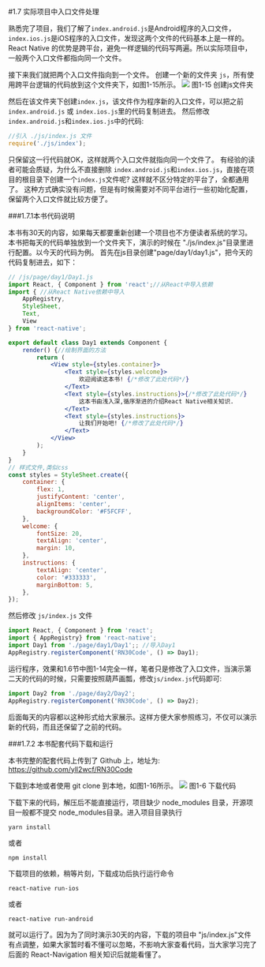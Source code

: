 #1.7 实际项目中入口文件处理

熟悉完了项目，我们了解了`index.android.js`是Android程序的入口文件，`index.ios.js`是iOS程序的入口文件，发现这两个文件的代码基本上是一样的。React Native 的优势是跨平台，避免一样逻辑的代码写两遍。所以实际项目中，一般两个入口文件都指向同一个文件。

接下来我们就把两个入口文件指向到一个文件。
创建一个新的文件夹 `js`，所有使用跨平台逻辑的代码放到这个文件夹下，如图1-15所示。
![](/assets/图1-15.png) 图1-15 创建js文件夹

然后在该文件夹下创建`index.js`，该文件作为程序新的入口文件，可以把之前`index.android.js` 或 `index.ios.js`里的代码复制进去。
然后修改`index.android.js`和`index.ios.js`中的代码:
```js
//引入 ./js/index.js 文件
require('./js/index');
```
只保留这一行代码就OK，这样就两个入口文件就指向同一个文件了。
有经验的读者可能会质疑，为什么不直接删除 `index.android.js`和`index.ios.js`，直接在项目的根目录下创建一个`index.js`文件呢? 这样就不区分特定的平台了，全都通用了。 这种方式确实没有问题，但是有时候需要对不同平台进行一些初始化配置，保留两个入口文件就比较方便了。

###1.7.1本书代码说明

本书有30天的内容，如果每天都要重新创建一个项目也不方便读者系统的学习。
本书把每天的代码单独放到一个文件夹下，演示的时候在 "./js/index.js"目录里进行配置。以今天的代码为例。
首先在js目录创建"page/day1/day1.js"，把今天的代码复制进去，如下：
```jsx
// /js/page/day1/Day1.js
import React, { Component } from 'react';//从React中导入依赖
import { //从React Native依赖中导入
    AppRegistry,
    StyleSheet,
    Text,
    View
} from 'react-native';

export default class Day1 extends Component {
    render() {//绘制界面的方法
        return (
            <View style={styles.container}>
                <Text style={styles.welcome}>
                    欢迎阅读这本书! {/*修改了此处代码*/}
                </Text>
                <Text style={styles.instructions}>{/*修改了此处代码*/}
                    这本书由浅入深,循序渐进的介绍React Native相关知识.
                </Text>
                <Text style={styles.instructions}>
                    让我们开始吧! {/*修改了此处代码*/}
                </Text>
            </View>
        );
    }
}
// 样式文件,类似css
const styles = StyleSheet.create({
    container: {
        flex: 1,
        justifyContent: 'center',
        alignItems: 'center',
        backgroundColor: '#F5FCFF',
    },
    welcome: {
        fontSize: 20,
        textAlign: 'center',
        margin: 10,
    },
    instructions: {
        textAlign: 'center',
        color: '#333333',
        marginBottom: 5,
    },
});
```
然后修改 `js/index.js` 文件
```jsx
import React, { Component } from 'react';
import { AppRegistry} from 'react-native';
import Day1 from './page/day1/Day1';; //导入Day1
AppRegistry.registerComponent('RN30Code', () => Day1);
```
运行程序，效果和1.6节中图1-14完全一样，笔者只是修改了入口文件，当演示第二天的代码的时候，只需要按照葫芦画瓢，修改`js/index.js`代码即可:
```jsx
import Day2 from './page/day2/Day2';
AppRegistry.registerComponent('RN30Code', () => Day2);
```
后面每天的内容都以这种形式给大家展示。这样方便大家参照练习，不仅可以演示新的代码，而且还保留了之前的代码。

###1.7.2 本书配套代码下载和运行

本书完整的配套代码上传到了 Github 上，地址为:
https://github.com/yll2wcf/RN30Code 

下载到本地或者使用 git clone 到本地，如图1-16所示。
![](/assets/图1-16.png) 图1-6 下载代码

下载下来的代码，解压后不能直接运行，项目缺少 node_modules 目录，开源项目一般都不提交 node_modules目录。进入项目目录执行
```
yarn install
```
或者
```
npm install
```
下载项目的依赖，稍等片刻，下载成功后执行运行命令
```
react-native run-ios
```
或者
```
react-native run-android
```
就可以运行了。因为为了同时演示30天的内容，下载的项目中 "js/index.js"文件有点调整，如果大家暂时看不懂可以忽略，不影响大家查看代码，当大家学习完了后面的 React-Navigation 相关知识后就能看懂了。

